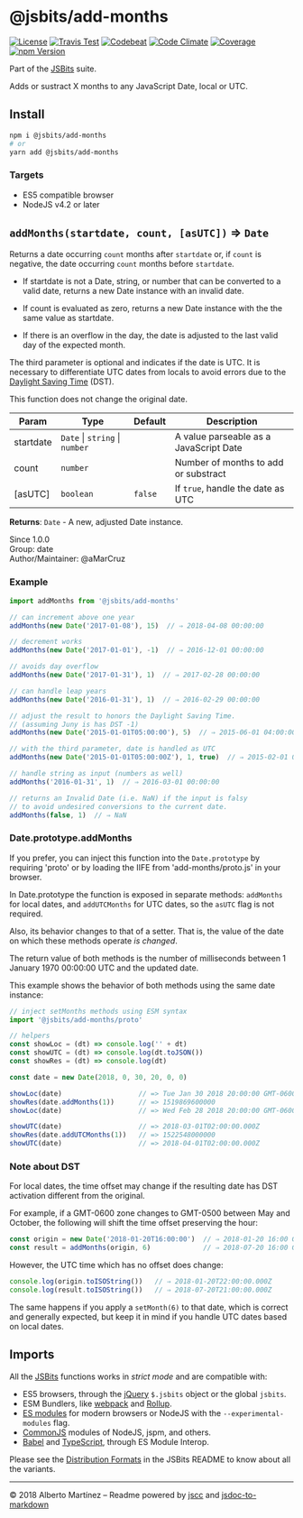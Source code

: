 # @jsbits/add-months

[![License][license-image]](LICENSE)
[![Travis Test][travis-image]][travis-url]
[![Codebeat][codebeat-image]][codebeat-url]
[![Code Climate][climate-image]][climate-url]
[![Coverage][cccover-image]][cccover-url]
[![npm Version][npm-image]][npm-url]

Part of the [JSBits][jsbits-url] suite.

Adds or sustract X months to any JavaScript Date, local or UTC.

## Install

```bash
npm i @jsbits/add-months
# or
yarn add @jsbits/add-months
```

### Targets

- ES5 compatible browser
- NodeJS v4.2 or later

## `addMonths(startdate, count, [asUTC])` ⇒ <code>Date</code> 

Returns a date occurring `count` months after `startdate` or, if `count` is
negative, the date occurring `count` months before `startdate`.

- If startdate is not a Date, string, or number that can be converted to a
   valid date, returns a new Date instance with an invalid date.

- If count is evaluated as zero, returns a new Date instance with the
   the same value as startdate.

- If there is an overflow in the day, the date is adjusted to the last
   valid day of the expected month.

The third parameter is optional and indicates if the date is UTC. It is
necessary to differentiate UTC dates from locals to avoid errors due to the
[Daylight Saving Time](https://en.wikipedia.org/wiki/Daylight_saving_time)
(DST).

This function does not change the original date.

| Param | Type | Default | Description |
| --- | --- | --- | --- |
| startdate | <code>Date</code> \| <code>string</code> \| <code>number</code> |  | A value parseable as a JavaScript Date |
| count | <code>number</code> |  | Number of months to add or substract |
| \[asUTC] | <code>boolean</code> | <code>false</code> | If `true`, handle the date as UTC |

**Returns**: <code>Date</code> - A new, adjusted Date instance.  

Since 1.0.0<br>
Group: date<br>
Author/Maintainer: @aMarCruz<br>

### Example

```ts
import addMonths from '@jsbits/add-months'

// can increment above one year
addMonths(new Date('2017-01-08'), 15)  // ⇒ 2018-04-08 00:00:00

// decrement works
addMonths(new Date('2017-01-01'), -1)  // ⇒ 2016-12-01 00:00:00

// avoids day overflow
addMonths(new Date('2017-01-31'), 1)  // ⇒ 2017-02-28 00:00:00

// can handle leap years
addMonths(new Date('2016-01-31'), 1)  // ⇒ 2016-02-29 00:00:00

// adjust the result to honors the Daylight Saving Time.
// (assuming Juny is has DST -1)
addMonths(new Date('2015-01-01T05:00:00'), 5)  // ⇒ 2015-06-01 04:00:00

// with the third parameter, date is handled as UTC
addMonths(new Date('2015-01-01T05:00:00Z'), 1, true)  // ⇒ 2015-02-01 05:00:00Z

// handle string as input (numbers as well)
addMonths('2016-01-31', 1)  // ⇒ 2016-03-01 00:00:00

// returns an Invalid Date (i.e. NaN) if the input is falsy
// to avoid undesired conversions to the current date.
addMonths(false, 1)  // ⇒ NaN
```

### Date.prototype.addMonths

If you prefer, you can inject this function into the `Date.prototype` by requiring 'proto' or by loading the IIFE from 'add-months/proto.js' in your browser.

In Date.prototype the function is exposed in separate methods: `addMonths` for local dates, and `addUTCMonths` for UTC dates, so the `asUTC` flag is not required.

Also, its behavior changes to that of a setter. That is, the value of the date on which these methods operate _is changed_.

The return value of both methods is the number of milliseconds between 1 January 1970 00:00:00 UTC and the updated date.

This example shows the behavior of both methods using the same date instance:

```ts
// inject setMonths methods using ESM syntax
import '@jsbits/add-months/proto'

// helpers
const showLoc = (dt) => console.log('' + dt)
const showUTC = (dt) => console.log(dt.toJSON())
const showRes = (dt) => console.log(dt)

const date = new Date(2018, 0, 30, 20, 0, 0)

showLoc(date)                   // => Tue Jan 30 2018 20:00:00 GMT-0600 (CST)
showRes(date.addMonths(1))      // => 1519869600000
showLoc(date)                   // => Wed Feb 28 2018 20:00:00 GMT-0600 (CST)

showUTC(date)                   // => 2018-03-01T02:00:00.000Z
showRes(date.addUTCMonths(1))   // => 1522548000000
showUTC(date)                   // => 2018-04-01T02:00:00.000Z
```

### Note about DST

For local dates, the time offset may change if the resulting date has DST activation different from the original.

For example, if a GMT-0600 zone changes to GMT-0500 between May and October, the following will shift the time offset preserving the hour:

```ts
const origin = new Date('2018-01-20T16:00:00')  // ⇒ 2018-01-20 16:00 GMT-0600
const result = addMonths(origin, 6)             // ⇒ 2018-07-20 16:00 GMT-0500
```

However, the UTC time which has no offset does change:

```ts
console.log(origin.toISOString())   // ⇒ 2018-01-20T22:00:00.000Z
console.log(result.toISOString())   // ⇒ 2018-07-20T21:00:00.000Z
```

The same happens if you apply a `setMonth(6)` to that date, which is correct and generally expected, but keep it in mind if you handle UTC dates based on local dates.

## Imports

All the [JSBits][jsbits-url] functions works in _strict mode_ and are compatible with:

- ES5 browsers, through the [jQuery](https://jquery.com/) `$.jsbits` object or the global `jsbits`.
- ESM Bundlers, like [webpack](http://webpack.github.io/) and [Rollup](https://rollupjs.org/).
- [ES modules](http://2ality.com/2014/09/es6-modules-final.html) for modern browsers or NodeJS with the `--experimental-modules` flag.
- [CommonJS](https://nodejs.org/docs/latest/api/modules.html#modules_modules) modules of NodeJS, jspm, and others.
- [Babel](https://babeljs.io/) and [TypeScript](www.typescriptlang.org/), through ES Module Interop.

Please see the [Distribution Formats][jsbits-formats] in the JSBits README to know about all the variants.

---
&copy; 2018 Alberto Martínez &ndash; Readme powered by [jscc](https://github.com/aMarCruz/jscc) and [jsdoc-to-markdown](https://github.com/75lb/jsdoc-to-markdown)

[license-image]:  https://img.shields.io/badge/license-BSD%202--Clause-blue.svg
[npm-image]:      https://img.shields.io/npm/v/@jsbits/add-months.svg
[npm-url]:        https://www.npmjs.com/package/@jsbits/add-months
[travis-image]:   https://img.shields.io/travis/ProJSLib/jsbits.svg
[travis-url]:     https://travis-ci.org/ProJSLib/jsbits
[codebeat-image]: https://codebeat.co/badges/5b07ccc1-be43-41d8-aeaf-eee1913d4173
[codebeat-url]:   https://codebeat.co/projects/github-com-projslib-jsbits-master
[climate-image]:  https://codeclimate.com/github/ProJSLib/jsbits/badges/gpa.svg
[climate-url]:    https://codeclimate.com/github/ProJSLib/jsbits
[cccover-image]:  https://api.codeclimate.com/v1/badges/e991c05e8a92448d30f0/test_coverage
[cccover-url]:    https://codeclimate.com/github/ProJSLib/jsbits/test_coverage
[jsbits-url]:     https://github.com/ProJSLib/jsbits
[jsbits-formats]: https://github.com/ProJSLib/jsbits#distribution-formats
